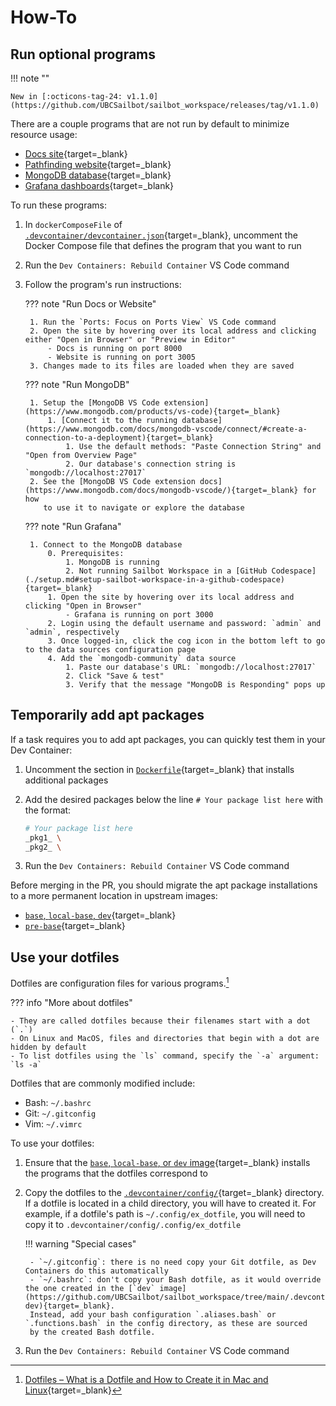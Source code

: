 # How-To

## Run optional programs

!!! note ""

    New in [:octicons-tag-24: v1.1.0](https://github.com/UBCSailbot/sailbot_workspace/releases/tag/v1.1.0)

There are a couple programs that are not run by default to minimize resource usage:

- [Docs site](https://github.com/UBCSailbot/docs){target=_blank}
- [Pathfinding website](https://github.com/UBCSailbot/website){target=_blank}
- [MongoDB database](https://www.mongodb.com/){target=_blank}
- [Grafana dashboards](https://grafana.com/){target=_blank}

To run these programs:

1. In `dockerComposeFile` of [`.devcontainer/devcontainer.json`](https://github.com/UBCSailbot/sailbot_workspace/blob/main/.devcontainer/devcontainer.json){target=_blank},
   uncomment the Docker Compose file that defines the program that you want to run
2. Run the `Dev Containers: Rebuild Container` VS Code command
3. Follow the program's run instructions:

    ??? note "Run Docs or Website"

        1. Run the `Ports: Focus on Ports View` VS Code command
        2. Open the site by hovering over its local address and clicking either "Open in Browser" or "Preview in Editor"
            - Docs is running on port 8000
            - Website is running on port 3005
        3. Changes made to its files are loaded when they are saved

    ??? note "Run MongoDB"

        1. Setup the [MongoDB VS Code extension](https://www.mongodb.com/products/vs-code){target=_blank}
            1. [Connect it to the running database](https://www.mongodb.com/docs/mongodb-vscode/connect/#create-a-connection-to-a-deployment){target=_blank}
                1. Use the default methods: "Paste Connection String" and "Open from Overview Page"
                2. Our database's connection string is `mongodb://localhost:27017`
        2. See the [MongoDB VS Code extension docs](https://www.mongodb.com/docs/mongodb-vscode/){target=_blank} for how
           to use it to navigate or explore the database

    ??? note "Run Grafana"

        1. Connect to the MongoDB database
            0. Prerequisites:
                1. MongoDB is running
                2. Not running Sailbot Workspace in a [GitHub Codespace](./setup.md#setup-sailbot-workspace-in-a-github-codespace){target=_blank}
            1. Open the site by hovering over its local address and clicking "Open in Browser"
                - Grafana is running on port 3000
            2. Login using the default username and password: `admin` and `admin`, respectively
            3. Once logged-in, click the cog icon in the bottom left to go to the data sources configuration page
            4. Add the `mongodb-community` data source
                1. Paste our database's URL: `mongodb://localhost:27017`
                2. Click "Save & test"
                3. Verify that the message "MongoDB is Responding" pops up

## Temporarily add apt packages

If a task requires you to add apt packages, you can quickly test them in your Dev Container:

1. Uncomment the section in [`Dockerfile`](https://github.com/UBCSailbot/sailbot_workspace/blob/main/.devcontainer/Dockerfile){target=_blank}
   that installs additional packages
2. Add the desired packages below the line `# Your package list here` with the format:

    ```sh
    # Your package list here
    _pkg1_ \
    _pkg2_ \
    ```

3. Run the `Dev Containers: Rebuild Container` VS Code command

Before merging in the PR, you should migrate the apt package installations to a more permanent location in upstream images:

- [`base`, `local-base`, `dev`](https://github.com/UBCSailbot/sailbot_workspace/tree/main/.devcontainer/base-dev){target=_blank}
- [`pre-base`](https://github.com/UBCSailbot/sailbot_workspace/tree/main/.devcontainer/pre-base){target=_blank}

## Use your dotfiles

Dotfiles are configuration files for various programs.[^1]

??? info "More about dotfiles"

    - They are called dotfiles because their filenames start with a dot (`.`)
    - On Linux and MacOS, files and directories that begin with a dot are hidden by default
    - To list dotfiles using the `ls` command, specify the `-a` argument: `ls -a`

Dotfiles that are commonly modified include:

- Bash: `~/.bashrc`
- Git: `~/.gitconfig`
- Vim: `~/.vimrc`

To use your dotfiles:

1. Ensure that the [`base`, `local-base`, or `dev` image](https://github.com/UBCSailbot/sailbot_workspace/tree/main/.devcontainer/base-dev){target=_blank}
   installs the programs that the dotfiles correspond to
2. Copy the dotfiles to the [`.devcontainer/config/`](https://github.com/UBCSailbot/sailbot_workspace/tree/main/.devcontainer/config){target=_blank}
   directory. If a dotfile is located in a child directory, you will have to created it.
   For example, if a dotfile's path is `~/.config/ex_dotfile`, you will need to copy it to `.devcontainer/config/.config/ex_dotfile`

    !!! warning "Special cases"

        - `~/.gitconfig`: there is no need copy your Git dotfile, as Dev Containers do this automatically
        - `~/.bashrc`: don't copy your Bash dotfile, as it would override the one created in the [`dev` image](https://github.com/UBCSailbot/sailbot_workspace/tree/main/.devcontainer/base-dev){target=_blank}.
        Instead, add your bash configuration `.aliases.bash` or `.functions.bash` in the config directory, as these are sourced
        by the created Bash dotfile.

3. Run the `Dev Containers: Rebuild Container` VS Code command

[^1]: [Dotfiles – What is a Dotfile and How to Create it in Mac and Linux](https://www.freecodecamp.org/news/dotfiles-what-is-a-dot-file-and-how-to-create-it-in-mac-and-linux/){target=_blank}
